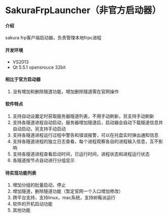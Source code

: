# SakuraFrpLauncher（非官方启动器）

#### 介绍
sakura frp客户端启动器，负责管理本地frpc进程

#### 开发环境
- VS2013
- Qt 5.5.1 opensrouce 32bit

#### 相比于官方启动器
1. 没有增加和删除隧道功能，增加删除隧道需在官网操作

#### 软件特点
1. 支持自动设置定时获取服务器隧道列表，不用手动刷新，另支持手动刷新
2. 支持各隧道进程自动启动，服务器增加隧道后，启动器会自动下载隧道信息并自动启动，另支持手动启动
3. 支持各隧道进程运行过程中警告和错误报警，可以在托盘实时弹出通知信息
4. 支持各隧道进程的独立日志查看，每个进程观察各自的进程输入信息，互不影响
5. 支持各隧道进程查看启动时间，已运行时间，进程状态和进程运行状态
6. 各隧道按节点自动进行分组显示

#### 待实现功能列表
1. 增加分组的批量启动，停止
2. 增加隧道，删除隧道功能（暂定官网一个入口增加修改）
3. 跨平台支持，支持linux，mac系统，支持树莓派运行
4. 软件的开机启动功能
5. 其他功能